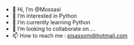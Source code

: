 - 👋 Hi, I’m @Mossasi
- 👀 I’m interested in Python
- 🌱 I’m currently learning Python
- 💞️ I’m looking to collaborate on ...
- 📫 How to reach me : pisassom@hotmail.com

<!---
Mossasi/Mossasi is a ✨ special ✨ repository because its `README.md` (this file) appears on your GitHub profile.
You can click the Preview link to take a look at your changes.
--->
